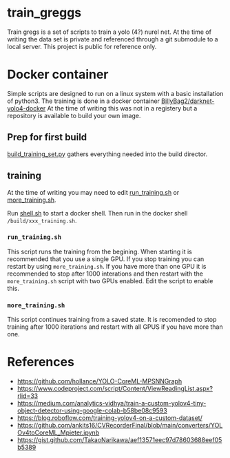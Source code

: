 # train_greggs

Train gregs is a set of scripts to train a yolo (4?) nurel net. At the time of writing the data set is private and referenced through a git submodule to a local server. This project is public for reference only.

# Docker container

Simple scripts are designed to run on a linux system with a basic installation of python3. The training is done in a docker container [BillyBag2/darknet-yolo4-docker](https://github.com/BillyBag2/darknet-yolo4-docker) At the time of writing this was not in a registery but a repository is available to build your own image.

## Prep for first build

[build_training_set.py](build_training_set.py) gathers everything needed into the build director.

## training

At the time of writing you may need to edit [run_training.sh](scripts\run_training.sh) or [more_training.sh](scripts\more_training.sh).

Run [shell.sh](shell.sh) to start a docker shell. Then run in the docker shell `/build/xxx_training.sh`.

### `run_training.sh`

This script runs the training from the begining. When starting it is recommended that you use a single GPU. If you stop training you can restart by using `more_training.sh`. If you have more than one GPU it is recommended to stop after 1000 interations and then restart with the `more_training.sh` script with two GPUs enabled. Edit the script to enable this.

### `more_training.sh`

This script continues training from a saved state. It is recomended to stop training after 1000 iterations and restart with all GPUS if you have more than one.

# References

* https://github.com/hollance/YOLO-CoreML-MPSNNGraph
* https://www.codeproject.com/script/Content/ViewReadingList.aspx?rlid=33
* https://medium.com/analytics-vidhya/train-a-custom-yolov4-tiny-object-detector-using-google-colab-b58be08c9593
* https://blog.roboflow.com/training-yolov4-on-a-custom-dataset/
* https://github.com/ankits16/CVRecorderFinal/blob/main/converters/YOLOv4toCoreML_Mpieter.ipynb
* https://gist.github.com/TakaoNarikawa/aef13571eec97d78603688eef05b5389



